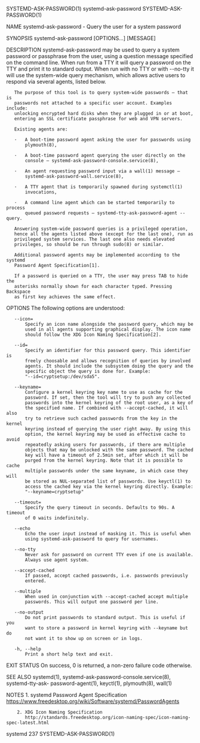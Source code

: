 SYSTEMD-ASK-PASSWORD(1)      systemd-ask-password     SYSTEMD-ASK-PASSWORD(1)

NAME
       systemd-ask-password - Query the user for a system password

SYNOPSIS
       systemd-ask-password [OPTIONS...] [MESSAGE]

DESCRIPTION
       systemd-ask-password may be used to query a system password or
       passphrase from the user, using a question message specified on the
       command line. When run from a TTY it will query a password on the TTY
       and print it to standard output. When run with no TTY or with --no-tty
       it will use the system-wide query mechanism, which allows active users
       to respond via several agents, listed below.

       The purpose of this tool is to query system-wide passwords — that is
       passwords not attached to a specific user account. Examples include:
       unlocking encrypted hard disks when they are plugged in or at boot,
       entering an SSL certificate passphrase for web and VPN servers.

       Existing agents are:

       ·   A boot-time password agent asking the user for passwords using
           plymouth(8),

       ·   A boot-time password agent querying the user directly on the
           console — systemd-ask-password-console.service(8),

       ·   An agent requesting password input via a wall(1) message —
           systemd-ask-password-wall.service(8),

       ·   A TTY agent that is temporarily spawned during systemctl(1)
           invocations,

       ·   A command line agent which can be started temporarily to process
           queued password requests — systemd-tty-ask-password-agent --query.

       Answering system-wide password queries is a privileged operation,
       hence all the agents listed above (except for the last one), run as
       privileged system services. The last one also needs elevated
       privileges, so should be run through sudo(8) or similar.

       Additional password agents may be implemented according to the systemd
       Password Agent Specification[1].

       If a password is queried on a TTY, the user may press TAB to hide the
       asterisks normally shown for each character typed. Pressing Backspace
       as first key achieves the same effect.

OPTIONS
       The following options are understood:

       --icon=
           Specify an icon name alongside the password query, which may be
           used in all agents supporting graphical display. The icon name
           should follow the XDG Icon Naming Specification[2].

       --id=
           Specify an identifier for this password query. This identifier is
           freely choosable and allows recognition of queries by involved
           agents. It should include the subsystem doing the query and the
           specific object the query is done for. Example:
           "--id=cryptsetup:/dev/sda5".

       --keyname=
           Configure a kernel keyring key name to use as cache for the
           password. If set, then the tool will try to push any collected
           passwords into the kernel keyring of the root user, as a key of
           the specified name. If combined with --accept-cached, it will also
           try to retrieve such cached passwords from the key in the kernel
           keyring instead of querying the user right away. By using this
           option, the kernel keyring may be used as effective cache to avoid
           repeatedly asking users for passwords, if there are multiple
           objects that may be unlocked with the same password. The cached
           key will have a timeout of 2.5min set, after which it will be
           purged from the kernel keyring. Note that it is possible to cache
           multiple passwords under the same keyname, in which case they will
           be stored as NUL-separated list of passwords. Use keyctl(1) to
           access the cached key via the kernel keyring directly. Example:
           "--keyname=cryptsetup"

       --timeout=
           Specify the query timeout in seconds. Defaults to 90s. A timeout
           of 0 waits indefinitely.

       --echo
           Echo the user input instead of masking it. This is useful when
           using systemd-ask-password to query for usernames.

       --no-tty
           Never ask for password on current TTY even if one is available.
           Always use agent system.

       --accept-cached
           If passed, accept cached passwords, i.e. passwords previously
           entered.

       --multiple
           When used in conjunction with --accept-cached accept multiple
           passwords. This will output one password per line.

       --no-output
           Do not print passwords to standard output. This is useful if you
           want to store a password in kernel keyring with --keyname but do
           not want it to show up on screen or in logs.

       -h, --help
           Print a short help text and exit.

EXIT STATUS
       On success, 0 is returned, a non-zero failure code otherwise.

SEE ALSO
       systemd(1), systemd-ask-password-console.service(8), systemd-tty-ask-
       password-agent(1), keyctl(1), plymouth(8), wall(1)

NOTES
        1. systemd Password Agent Specification
           https://www.freedesktop.org/wiki/Software/systemd/PasswordAgents

        2. XDG Icon Naming Specification
           http://standards.freedesktop.org/icon-naming-spec/icon-naming-spec-latest.html

systemd 237                                           SYSTEMD-ASK-PASSWORD(1)
